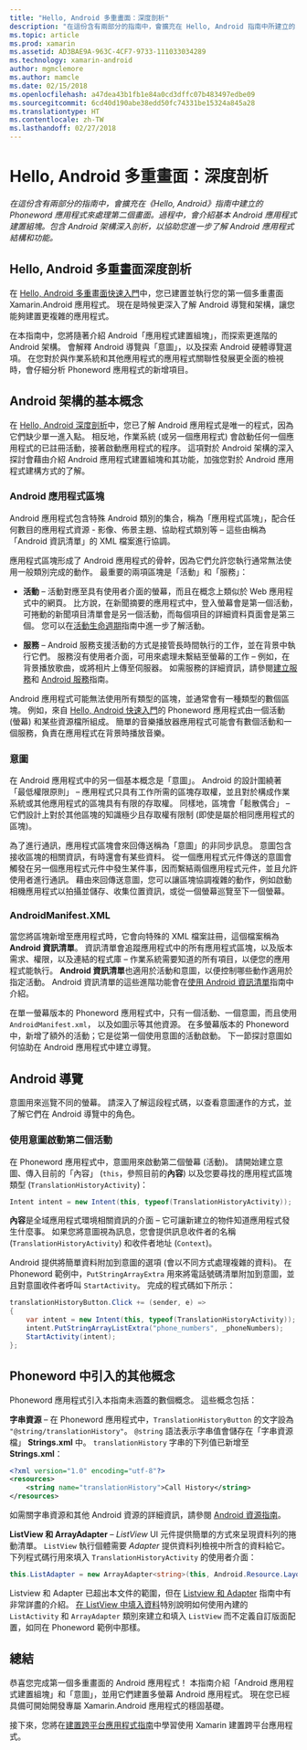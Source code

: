 ```yaml
---
title: "Hello, Android 多重畫面：深度剖析"
description: "在這份含有兩部分的指南中，會擴充在 Hello, Android 指南中所建立的 Phoneword 應用程式來處理第二個畫面。 過程中，會介紹基本 Android 應用程式建置組塊。 包含 Android 架構深入剖析，以協助您進一步了解 Android 應用程式結構和功能。"
ms.topic: article
ms.prod: xamarin
ms.assetid: AD3BAE9A-963C-4CF7-9733-111033034289
ms.technology: xamarin-android
author: mgmclemore
ms.author: mamcle
ms.date: 02/15/2018
ms.openlocfilehash: a47dea43b1fb1e84a0cd3dffc07b483497edbe09
ms.sourcegitcommit: 6cd40d190abe38edd50fc74331be15324a845a28
ms.translationtype: HT
ms.contentlocale: zh-TW
ms.lasthandoff: 02/27/2018
---
```

# <a name="hello-android-multiscreen-deep-dive"></a>Hello, Android 多重畫面：深度剖析

_在這份含有兩部分的指南中，會擴充在《Hello, Android》指南中建立的 Phoneword 應用程式來處理第二個畫面。過程中，會介紹基本 Android 應用程式建置組塊。包含 Android 架構深入剖析，以協助您進一步了解 Android 應用程式結構和功能。_

## <a name="hello-android-multiscreen-deep-dive"></a>Hello, Android 多重畫面深度剖析

在 [Hello, Android 多重畫面快速入門](~/android/get-started/hello-android-multiscreen/hello-android-multiscreen-quickstart.md)中，您已建置並執行您的第一個多重畫面 Xamarin.Android 應用程式。
現在是時候更深入了解 Android 導覽和架構，讓您能夠建置更複雜的應用程式。

在本指南中，您將隨著介紹 Android「應用程式建置組塊」，而探索更進階的 Android 架構。 會解釋 Android 導覽與「意圖」，以及探索 Android 硬體導覽選項。 在您對於與作業系統和其他應用程式的應用程式關聯性發展更全面的檢視時，會仔細分析 Phoneword 應用程式的新增項目。


## <a name="android-architecture-basics"></a>Android 架構的基本概念

在 [Hello, Android 深度剖析](~/android/get-started/hello-android/hello-android-deepdive.md)中，您已了解 Android 應用程式是唯一的程式，因為它們缺少單一進入點。 相反地，作業系統 (或另一個應用程式) 會啟動任何一個應用程式的已註冊活動，接著啟動應用程式的程序。 這項對於 Android 架構的深入探討會藉由介紹 Android 應用程式建置組塊和其功能，加強您對於 Android 應用程式建構方式的了解。

<a name="AndroidApplicationBlocks" />

### <a name="android-application-blocks"></a>Android 應用程式區塊

Android 應用程式包含特殊 Android 類別的集合，稱為「應用程式區塊」，配合任何數目的應用程式資源 - 影像、佈景主題、協助程式類別等 &ndash; 這些由稱為「Android 資訊清單」的 XML 檔案進行協調。

應用程式區塊形成了 Android 應用程式的骨幹，因為它們允許您執行通常無法使用一般類別完成的動作。 最重要的兩項區塊是「活動」和「服務」：

-   **活動** &ndash; 活動對應至具有使用者介面的螢幕，而且在概念上類似於 Web 應用程式中的網頁。 比方說，在新聞摘要的應用程式中，登入螢幕會是第一個活動，可捲動的新聞項目清單會是另一個活動，而每個項目的詳細資料頁面會是第三個。 您可以在[活動生命週期](~/android/app-fundamentals/activity-lifecycle/index.md)指南中進一步了解活動。

-   **服務** &ndash; Android 服務支援活動的方式是接管長時間執行的工作，並在背景中執行它們。 服務沒有使用者介面，可用來處理未繫結至螢幕的工作 &ndash; 例如，在背景播放歌曲，或將相片上傳至伺服器。 如需服務的詳細資訊，請參閱[建立服務](~/android/app-fundamentals/services/index.md)和 [Android 服務](~/android/app-fundamentals/services/index.md)指南。


Android 應用程式可能無法使用所有類型的區塊，並通常會有一種類型的數個區塊。 例如，來自 [Hello, Android 快速入門](~/android/get-started/hello-android/hello-android-quickstart.md)的 Phoneword 應用程式由一個活動 (螢幕) 和某些資源檔所組成。 簡單的音樂播放器應用程式可能會有數個活動和一個服務，負責在應用程式在背景時播放音樂。

### <a name="intents"></a>意圖

在 Android 應用程式中的另一個基本概念是「意圖」。
Android 的設計圍繞著「最低權限原則」 &ndash; 應用程式只具有工作所需的區塊存取權，並且對於構成作業系統或其他應用程式的區塊具有有限的存取權。 同樣地，區塊會「鬆散偶合」 &ndash; 它們設計上對於其他區塊的知識極少且存取權有限制 (即使是屬於相同應用程式的區塊)。

為了進行通訊，應用程式區塊會來回傳送稱為「意圖」的非同步訊息。 意圖包含接收區塊的相關資訊，有時還會有某些資料。 從一個應用程式元件傳送的意圖會觸發在另一個應用程式元件中發生某件事，因而繫結兩個應用程式元件，並且允許使用者進行通訊。 藉由來回傳送意圖，您可以讓區塊協調複雜的動作，例如啟動相機應用程式以拍攝並儲存、收集位置資訊，或從一個螢幕巡覽至下一個螢幕。

<a name="AndroidManifestXML" />

### <a name="androidmanifestxml"></a>AndroidManifest.XML

當您將區塊新增至應用程式時，它會向特殊的 XML 檔案註冊，這個檔案稱為 **Android 資訊清單**。 資訊清單會追蹤應用程式中的所有應用程式區塊，以及版本需求、權限，以及連結的程式庫 &ndash; 作業系統需要知道的所有項目，以便您的應用程式能執行。 **Android 資訊清單**也適用於活動和意圖，以便控制哪些動作適用於指定活動。 Android 資訊清單的這些進階功能會在[使用 Android 資訊清單](~/android/platform/android-manifest.md)指南中介紹。

在單一螢幕版本的 Phoneword 應用程式中，只有一個活動、一個意圖，而且使用 `AndroidManifest.xml`， 以及如圖示等其他資源。 在多螢幕版本的 Phoneword 中，新增了額外的活動；它是從第一個使用意圖的活動啟動。 下一節探討意圖如何協助在 Android 應用程式中建立導覽。

## <a name="android-navigation"></a>Android 導覽

意圖用來巡覽不同的螢幕。 請深入了解這段程式碼，以查看意圖運作的方式，並了解它們在 Android 導覽中的角色。


### <a name="launching-a-second-activity-with-an-intent"></a>使用意圖啟動第二個活動

在 Phoneword 應用程式中，意圖用來啟動第二個螢幕 (活動)。 請開始建立意圖、傳入目前的「內容」 (`this`，參照目前的**內容**) 以及您要尋找的應用程式區塊類型 (`TranslationHistoryActivity`)：

```csharp
Intent intent = new Intent(this, typeof(TranslationHistoryActivity));
```

**內容**是全域應用程式環境相關資訊的介面 &ndash; 它可讓新建立的物件知道應用程式發生什麼事。 如果您將意圖視為訊息，您會提供訊息收件者的名稱 (`TranslationHistoryActivity`) 和收件者地址 (`Context`)。

Android 提供將簡單資料附加到意圖的選項 (會以不同方式處理複雜的資料)。 在 Phoneword 範例中，`PutStringArrayExtra` 用來將電話號碼清單附加到意圖，並且對意圖收件者呼叫 `StartActivity`。 完成的程式碼如下所示：

```csharp
translationHistoryButton.Click += (sender, e) =>
{
    var intent = new Intent(this, typeof(TranslationHistoryActivity));
    intent.PutStringArrayListExtra("phone_numbers", _phoneNumbers);
    StartActivity(intent);
};
```


## <a name="additional-concepts-introduced-in-phoneword"></a>Phoneword 中引入的其他概念

Phoneword 應用程式引入本指南未涵蓋的數個概念。 這些概念包括：

**字串資源** &ndash; 在 Phoneword 應用程式中，`TranslationHistoryButton` 的文字設為 `"@string/translationHistory"`。 `@string` 語法表示字串值會儲存在「字串資源檔」 **Strings.xml** 中。 `translationHistory` 字串的下列值已新增至 **Strings.xml**：

```xml
<?xml version="1.0" encoding="utf-8"?>
<resources>
    <string name="translationHistory">Call History</string>
</resources>
```

如需關字串資源和其他 Android 資源的詳細資訊，請參閱 [Android 資源指南](~/android/app-fundamentals/resources-in-android/index.md)。

**ListView 和 ArrayAdapter** &ndash; _ListView_ UI 元件提供簡單的方式來呈現資料列的捲動清單。 `ListView` 執行個體需要 _Adapter_ 提供資料列檢視中所含的資料給它。 下列程式碼行用來填入 `TranslationHistoryActivity` 的使用者介面：

```csharp
this.ListAdapter = new ArrayAdapter<string>(this, Android.Resource.Layout.SimpleListItem1, phoneNumbers);
```

Listview 和 Adapter 已超出本文件的範圍，但在 [Listview 和 Adapter](~/android/user-interface/layouts/list-view/index.md) 指南中有非常詳盡的介紹。
[在 ListView 中填入資料](~/android/user-interface/layouts/list-view/populating.md)特別說明如何使用內建的 `ListActivity` 和 `ArrayAdapter` 類別來建立和填入 `ListView` 而不定義自訂版面配置，如同在 Phoneword 範例中那樣。


## <a name="summary"></a>總結

恭喜您完成第一個多重畫面的 Android 應用程式！ 本指南介紹「Android 應用程式建置組塊」和「意圖」，並用它們建置多螢幕 Android 應用程式。 現在您已經具備可開始開發專屬 Xamarin.Android 應用程式的穩固基礎。

接下來，您將在[建置跨平台應用程式指南](~/cross-platform/app-fundamentals/building-cross-platform-applications/index.md)中學習使用 Xamarin 建置跨平台應用程式。
